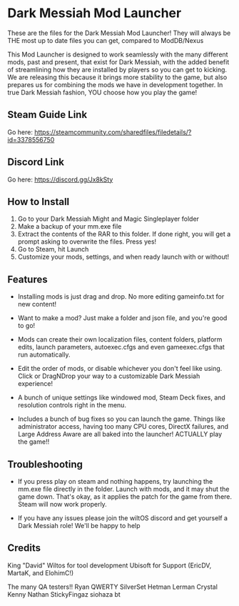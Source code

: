 # Dark Messiah Mod Launcher
These are the files for the Dark Messiah Mod Launcher! They will always be THE most up to date files you can get, compared to ModDB/Nexus

This Mod Launcher is designed to work seamlessly with the many different mods, past and present, that exist for Dark Messiah, with the added benefit of streamlining how they are installed by players so you can get to kicking. We are releasing this because it brings more stability to the game, but also prepares us for combining the mods we have in development together. In true Dark Messiah fashion, YOU choose how you play the game!

## Steam Guide Link
Go here: https://steamcommunity.com/sharedfiles/filedetails/?id=3378556750

## Discord Link
Go here: https://discord.gg/Jx8kSty

## How to Install
1) Go to your Dark Messiah Might and Magic Singleplayer folder
2) Make a backup of your mm.exe file
3) Extract the contents of the RAR to this folder. If done right, you will get a prompt asking to overwrite the files. Press yes!
4) Go to Steam, hit Launch
5) Customize your mods, settings, and when ready launch with or without!

## Features

- Installing mods is just drag and drop. No more editing gameinfo.txt for new content!
  
- Want to make a mod? Just make a folder and json file, and you're good to go!
  
- Mods can create their own localization files, content folders, platform edits, launch parameters, autoexec.cfgs and even gameexec.cfgs that run automatically.
  
- Edit the order of mods, or disable whichever you don't feel like using. Click or DragNDrop your way to a customizable Dark Messiah experience!
  
- A bunch of unique settings like windowed mod, Steam Deck fixes, and resolution controls right in the menu.
  
- Includes a bunch of bug fixes so you can launch the game. Things like administrator access, having too many CPU cores, DirectX failures, and Large Address Aware are all baked into the launcher! ACTUALLY play the game!!

## Troubleshooting
- If you press play on steam and nothing happens, try launching the mm.exe file directly in the folder. Launch with mods, and it may shut the game down. That's okay, as it applies the patch for the game from there. Steam will now work properly.
  
- If you have any issues please join the wiltOS discord and get yourself a Dark Messiah role! We'll be happy to help

## Credits
King "David" Wiltos for tool development
Ubisoft for Support (EricDV, MartaK, and ElohimC!)

The many QA testers!!
Ryan
QWERTY
SilverSet
Hetman Lerman
Crystal
Kenny Nathan
StickyFingaz
siohaza
bt
